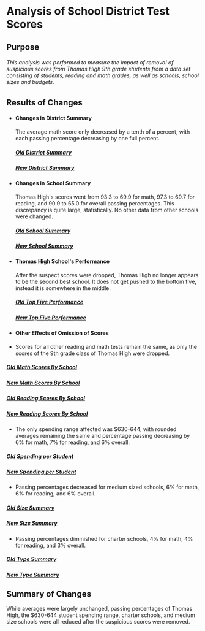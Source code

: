 # Analysis of School District Test Scores
## Purpose
###### This analysis was performed to measure the impact of removal of suspicious scores from Thomas High 9th grade students from a data set consisting of students, reading and math grades, as well as schools, school sizes and budgets.

## Results of Changes
  * #### Changes in District Summary
    The average math score only decreased by a tenth of a percent, with each passing percentage decreasing by one full percent.        
    ##### [Old District Summary](https://github.com/SamuelBerryProgramming/School_District_Analysis/blob/master/Resources/District_Summary_Old.png)  
    ##### [New District Summary](https://github.com/SamuelBerryProgramming/School_District_Analysis/blob/master/Resources/District_Summary_New.png)      
  * #### Changes in School Summary
    Thomas High's scores went from 93.3 to 69.9 for math, 97.3 to 69.7 for reading, and 90.9 to 65.0 for overall passing percentages. This discrepancy is quite large, statistically. No other data from other schools were changed.          
    ##### [Old School Summary](https://github.com/SamuelBerryProgramming/School_District_Analysis/blob/master/Resources/School_Summary_Old.png)  
    ##### [New School Summary](https://github.com/SamuelBerryProgramming/School_District_Analysis/blob/master/Resources/School_Summary_New.png)     
  * #### Thomas High School's Performance
    After the suspect scores were dropped, Thomas High no longer appears to be the second best school. It does not get pushed to the bottom five, instead it is somewhere in the middle.           
    ##### [Old Top Five Performance](https://github.com/SamuelBerryProgramming/School_District_Analysis/blob/master/Resources/Top_Schools_Old.png)  
    ##### [New Top Five Performance](https://github.com/SamuelBerryProgramming/School_District_Analysis/blob/master/Resources/Top_Schools_New.png)
  * #### Other Effects of Omission of Scores
   * Scores for all other reading and math tests remain the same, as only the scores of the 9th grade class of Thomas High were dropped.           
   ##### [Old Math Scores By School](https://github.com/SamuelBerryProgramming/School_District_Analysis/blob/master/Resources/Math_Scores_Old.png)   
   ##### [New Math Scores By School](https://github.com/SamuelBerryProgramming/School_District_Analysis/blob/master/Resources/Math_Scores_New.png)  
   ##### [Old Reading Scores By School](https://github.com/SamuelBerryProgramming/School_District_Analysis/blob/master/Resources/Reading_Scores_Old.png)  
   ##### [New Reading Scores By School](https://github.com/SamuelBerryProgramming/School_District_Analysis/blob/master/Resources/Reading_Scores_New.png) 
   * The only spending range affected was $630-644, with rounded averages remaining the same and percentage passing decreasing by 6% for math, 7% for reading, and 6% overall.         
   ##### [Old Spending per Student](https://github.com/SamuelBerryProgramming/School_District_Analysis/blob/master/Resources/Spending_Old.png)
   ##### [New Spending per Student](https://github.com/SamuelBerryProgramming/School_District_Analysis/blob/master/Resources/Spending_New.png) 
   * Passing percentages decreased for medium sized schools, 6% for math, 6% for reading, and 6% overall.          
   ##### [Old Size Summary](https://github.com/SamuelBerryProgramming/School_District_Analysis/blob/master/Resources/Size_New.png)  
   ##### [New Size Summary](https://github.com/SamuelBerryProgramming/School_District_Analysis/blob/master/Resources/Size_Old.png)
   * Passing percentages diminished for charter schools, 4% for math, 4% for reading, and 3% overall.
   ##### [Old Type Summary](https://github.com/SamuelBerryProgramming/School_District_Analysis/blob/master/Resources/Type_Old.png)  
   ##### [New Type Summary](https://github.com/SamuelBerryProgramming/School_District_Analysis/blob/master/Resources/Type_New.png)
## Summary of Changes
 While averages were largely unchanged, passing percentages of Thomas High, the $630-644 student spending range, charter schools, and medium size schools were all reduced after the suspicious scores were removed.
